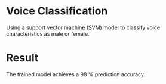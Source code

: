 # Voice Classification
Using a support vector machine (SVM) model to classify voice characteristics as male or female.

# Result
The trained model achieves a 98 % prediction accuracy.
